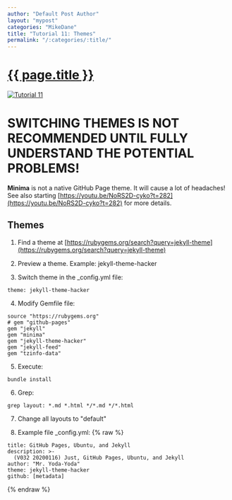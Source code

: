 ```yaml
---
author: "Default Post Author"
layout: "mypost"
categories: "MikeDane"
title: "Tutorial 11: Themes"
permalink: "/:categories/:title/"
---
```


# [{{ page.title }}](https://youtu.be/NoRS2D-cyko)
[![Tutorial 11](https://img.youtube.com/vi/NoRS2D-cyko/0.jpg)](https://www.youtube.com/watch?v=NoRS2D-cyko)

# SWITCHING THEMES IS NOT RECOMMENDED UNTIL FULLY UNDERSTAND THE POTENTIAL PROBLEMS!

**Minima** is not a native GitHub Page theme. It will cause a lot of headaches!
See also starting [https://youtu.be/NoRS2D-cyko?t=282](https://youtu.be/NoRS2D-cyko?t=282) for more details.

## Themes

1. Find a theme at 
   [https://rubygems.org/search?query=jekyll-theme](https://rubygems.org/search?query=jekyll-theme)

2. Preview a theme. Example: jekyll-theme-hacker

3. Switch theme in the _config.yml file:
```
theme: jekyll-theme-hacker
```

4. Modify Gemfile file:
```
source "https://rubygems.org"
# gem "github-pages"
gem "jekyll"
gem "minima"
gem "jekyll-theme-hacker"
gem "jekyll-feed"
gem "tzinfo-data"
```

5. Execute:
```
bundle install
```

6. Grep:
```
grep layout: *.md *.html */*.md */*.html
```

7. Change all layouts to "default"

8.  Example file _config.yml:
{% raw %}
```
title: GitHub Pages, Ubuntu, and Jekyll
description: >-
  (V032 20200116) Just, GitHub Pages, Ubuntu, and Jekyll
author: "Mr. Yoda-Yoda"
theme: jekyll-theme-hacker
github: [metadata]
```
{% endraw %}

